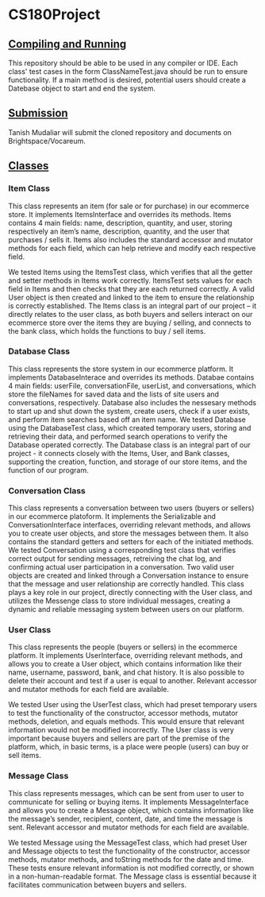 # CS180Project

<u><h2>Compiling and Running</u></h2>
This repository should be able to be used in any compiler or
IDE. Each class' test cases in the form ClassNameTest.java
should be run to ensure functionality. If a main method is
desired, potential users should create a Datebase object
to start and end the system.

<u><h2>Submission</u></h2>
Tanish Mudaliar will submit the cloned repository and documents
on Brightspace/Vocareum.

<u><h2>Classes</u></h2>
<h3>Item Class</h3>
	This class represents an item (for sale or for purchase) in our ecommerce store. It 
implements ItemsInterface and overrides its methods. Items 
contains 4 main fields: name, description, quantity, 
and user, storing respectively an item’s name, description, 
quantity, and the user that purchases / sells it. Items also 
includes the standard accessor and mutator methods for each 
field, which can help retrieve and modify each 
respective field. 
	
We tested Items using the ItemsTest class, which verifies 
that all the getter and setter methods in Items work correctly.
ItemsTest sets 	values for each field in Items and then checks 
that they are each returned correctly. A valid User object is
then created and linked to 	the item to ensure the relationship
is correctly established. 
	The Items class is an integral part of our project – 
it directly relates to the user class, as both buyers and 
sellers interact on our ecommerce store over the
items they are buying / selling, and connects to the 
bank class, which holds the functions to buy / sell items. 

<h3>Database Class</h3>
This class represents the store system in our ecommerce 
platform. It implements DatabaseInterace and overrides 
its methods. Databae contains 4 main fields: userFile, 
conversationFile, userList, and conversations, which store
the fileNames for saved data and the lists of site users
and conversations, respectively. Database also includes 
the nessesary methods to start up and shut down the system, 
create users, check if a user exists, and perform item 
searches based off an item name. We tested Database using 
the DatabaseTest class, which created temporary users, 
storing and retrieving their data, and performed search 
operations to verify the Database operated correctly. The 
Database class is an integral part of our project - it 
connects closely with the Items, User, and Bank classes, 
supporting the creation, function, and storage of our store 
items, and the function of our program.

<h3>Conversation Class</h3>
This class represents a conversation between two users (buyers or sellers) in our ecommerce platoform. It implements the Serializable and ConversationInterface interfaces, overriding relevant methods, and allows you to create user objects, and store the messages between them. It also contains the standard getters and setters for each of the initiated methods. We tested Conversation using a corresponding test class that verifies correct output for sending messages, retreiving the chat log, and confirming actual user participation in a conversation. Two valid user objects are created and linked through a Conversation instance to ensure that the message and user relationship are correctly handled. This class plays a key role in our project, directly connecting with the User class, and utilizes the Messenge class to store individual messages, creating a dynamic and reliable messaging system between users on our platform. 

<h3>User Class</h3>

This class represents the people (buyers or sellers) in the 
ecommerce platform. It implements UserInterface, overriding
relevant methods, and allows you to create a User object, 
which contains information like their name, username, 
password, bank, and chat history. It is also possible to delete
their account and test if a user is equal to another. Relevant
accessor and mutator methods for each field are available.

We tested User using the UserTest class, which had preset 
temporary users to test the functionality of the constructor,
accessor methods, mutator methods, deletion, and equals methods.
This would ensure that relevant information would not be modified 
incorrectly. The User class is very important because buyers
and sellers are part of the premise of the platform, which,
in basic terms, is a place were people (users) can buy or sell
items.

<h3>Message Class</h3>

This class represents messages, which can be sent from user to 
user to communicate for selling or buying items. It implements 
MessageInterface and allows you to create a Message 
object, which contains information like the message’s sender,
recipient, content, date, and time the message is sent. Relevant
accessor and mutator methods for each field are available.

We tested Message using the MessageTest class, which had preset
User and Message objects to test the functionality of the
constructor, accessor methods, mutator methods, and toString 
methods for the date and time. These tests ensure relevant
information is not modified correctly, or shown in a 
non-human-readable format. The Message class is essential because
it facilitates communication between buyers and sellers.
